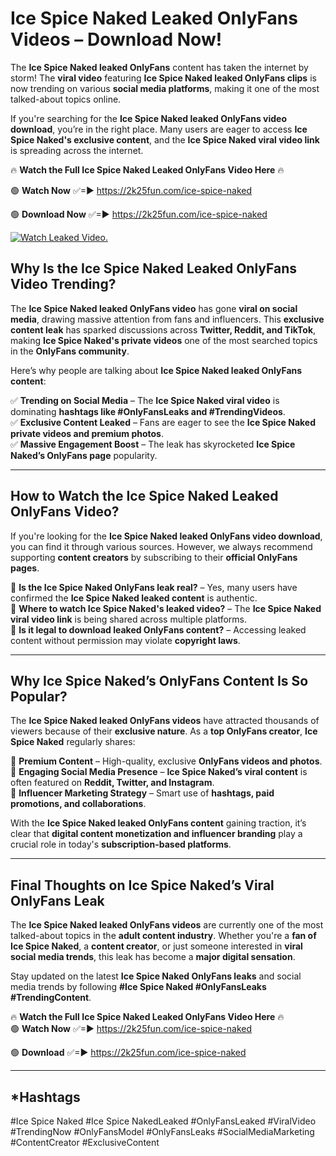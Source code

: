 # Ice Spice Naked Leaked OnlyFans Videos – Download Now!

The **Ice Spice Naked leaked OnlyFans** content has taken the internet by storm! The **viral video** featuring **Ice Spice Naked leaked OnlyFans clips** is now trending on various **social media platforms**, making it one of the most talked-about topics online.  

If you're searching for the **Ice Spice Naked leaked OnlyFans video download**, you’re in the right place. Many users are eager to access **Ice Spice Naked's exclusive content**, and the **Ice Spice Naked viral video link** is spreading across the internet.  

🔥 **Watch the Full Ice Spice Naked Leaked OnlyFans Video Here** 🔥  

🟢 **Watch Now** ✅=► https://2k25fun.com/ice-spice-naked

🟢 **Download Now** ✅=► https://2k25fun.com/ice-spice-naked

[![Watch Leaked Video.](https://miro.medium.com/v2/resize:fit:828/format:webp/1*cilzJN44JGOrTw9NJCrNHA.gif "Watch Leaked Video")](https://2k25fun.com/ice-spice-naked)

## **Why Is the Ice Spice Naked Leaked OnlyFans Video Trending?**  

The **Ice Spice Naked leaked OnlyFans video** has gone **viral on social media**, drawing massive attention from fans and influencers. This **exclusive content leak** has sparked discussions across **Twitter, Reddit, and TikTok**, making **Ice Spice Naked's private videos** one of the most searched topics in the **OnlyFans community**.  

Here’s why people are talking about **Ice Spice Naked leaked OnlyFans content**:  

✅ **Trending on Social Media** – The **Ice Spice Naked viral video** is dominating **hashtags like #OnlyFansLeaks and #TrendingVideos**.  
✅ **Exclusive Content Leaked** – Fans are eager to see the **Ice Spice Naked private videos and premium photos**.  
✅ **Massive Engagement Boost** – The leak has skyrocketed **Ice Spice Naked’s OnlyFans page** popularity.  

---

## **How to Watch the Ice Spice Naked Leaked OnlyFans Video?**  

If you're looking for the **Ice Spice Naked leaked OnlyFans video download**, you can find it through various sources. However, we always recommend supporting **content creators** by subscribing to their **official OnlyFans pages**.  

🔹 **Is the Ice Spice Naked OnlyFans leak real?** – Yes, many users have confirmed the **Ice Spice Naked leaked content** is authentic.  
🔹 **Where to watch Ice Spice Naked's leaked video?** – The **Ice Spice Naked viral video link** is being shared across multiple platforms.  
🔹 **Is it legal to download leaked OnlyFans content?** – Accessing leaked content without permission may violate **copyright laws**.  

---

## **Why Ice Spice Naked’s OnlyFans Content Is So Popular?**  

The **Ice Spice Naked leaked OnlyFans videos** have attracted thousands of viewers because of their **exclusive nature**. As a **top OnlyFans creator**, **Ice Spice Naked** regularly shares:  

📌 **Premium Content** – High-quality, exclusive **OnlyFans videos and photos**.  
📌 **Engaging Social Media Presence** – **Ice Spice Naked’s viral content** is often featured on **Reddit, Twitter, and Instagram**.  
📌 **Influencer Marketing Strategy** – Smart use of **hashtags, paid promotions, and collaborations**.  

With the **Ice Spice Naked leaked OnlyFans content** gaining traction, it’s clear that **digital content monetization and influencer branding** play a crucial role in today's **subscription-based platforms**.  

---

## **Final Thoughts on Ice Spice Naked’s Viral OnlyFans Leak**  

The **Ice Spice Naked leaked OnlyFans videos** are currently one of the most talked-about topics in the **adult content industry**. Whether you're a **fan of Ice Spice Naked**, a **content creator**, or just someone interested in **viral social media trends**, this leak has become a **major digital sensation**.  

Stay updated on the latest **Ice Spice Naked OnlyFans leaks** and social media trends by following **#Ice Spice Naked #OnlyFansLeaks #TrendingContent**.  

🔥 **Watch the Full Ice Spice Naked Leaked OnlyFans Video Here** 🔥  
🟢 **Watch Now** ✅=► https://2k25fun.com/ice-spice-naked

🟢 **Download** ✅=► https://2k25fun.com/ice-spice-naked

---

## *Hashtags
#Ice Spice Naked #Ice Spice NakedLeaked #OnlyFansLeaked #ViralVideo #TrendingNow #OnlyFansModel #OnlyFansLeaks #SocialMediaMarketing #ContentCreator #ExclusiveContent  